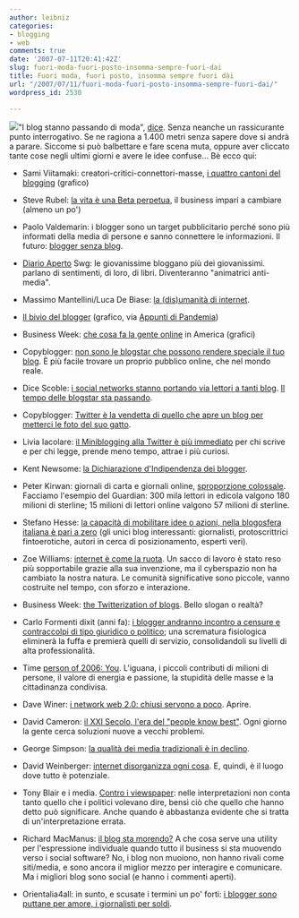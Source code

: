 ```yaml
---
author: leibniz
categories:
- blogging
- web
comments: true
date: '2007-07-11T20:41:42Z'
slug: fuori-moda-fuori-posto-insomma-sempre-fuori-dai
title: Fuori moda, fuori posto, insomma sempre fuori dài
url: "/2007/07/11/fuori-moda-fuori-posto-insomma-sempre-fuori-dai/"
wordpress_id: 2530

---
```

![](https://www.leibniz-blogs.it/gallery/kinders.gif)"I blog stanno passando di moda", [dice](https://www.kinder.st/programma.html). Senza neanche un rassicurante punto interrogativo. Se ne ragiona a 1.400 metri senza sapere dove si andrà a parare. Siccome si può balbettare e fare scena muta, oppure aver cliccato tante cose negli ultimi giorni e avere le idee confuse... Bè ecco qui:



	
  * Sami Viitamaki: creatori-critici-connettori-masse, [i quattro cantoni del blogging](https://www.samiviitamaki.com/2007/05/22/the-flirt-model-of-crowdsourcing-creators-critics-connectors-crowds/) (grafico)

	
  * Steve Rubel: [la vita è una Beta perpetua](https://www.micropersuasion.com/2007/06/life_is_in_perp.html), il business impari a cambiare (almeno un po')

	
  * Paolo Valdemarin: i blogger sono un target pubblicitario perché sono più informati della media di persone e sanno connettere le informazioni. Il futuro: [blogger senza blog](https://paolo.evectors.it/italian/2007/07/10.html#a3311).

	
  * [Diario Aperto](https://www.diarioaperto.it/post/12841568/Qualcosina+dalla+rassegna+stam) Swg: le giovanissime bloggano più dei giovanissimi. parlano di sentimenti, di loro, di libri. Diventeranno "animatrici anti-media".<!--more-->

	
  * Massimo Mantellini/Luca De Biase: [la (dis)umanità di internet](https://paolo.evectors.it/italian/2007/07/10.html#a3311).

	
  * [Il bivio del blogger](https://pandemia.tumblr.com/post/5289261) (grafico, via [Appunti di Pandemia](https://pandemia.tumblr.com/post/5289261))

	
  * Business Week: [che cosa fa la gente online](https://www.businessweek.com/magazine/content/07_24/b4038405.htm) in America (grafici)

	
  * Copyblogger: [non sono le blogstar che possono rendere speciale il tuo blog](https://www.copyblogger.com/blogging-a-list/). È più facile trovare un proprio pubblico online, che nel mondo reale.

	
  * Dice Scoble: [i social networks stanno portando via lettori a tanti blog](https://scobleizer.com/2007/07/02/too-old-for-facebook/). [Il tempo delle blogstar sta passando](https://www.gapingvoid.com/Moveable_Type/archives/004018.html).

	
  * Copyblogger: [Twitter è la vendetta di quello che apre un blog per metterci le foto del suo gatto](https://www.copyblogger.com/blogging-is-dead/).

	
  * Livia Iacolare: [il Miniblogging alla Twitter è più immediato](https://liviacolare.com/2007/07/04/differences-between-blogging-miniblogging-and-text-messaging/) per chi scrive e per chi legge, prende meno tempo, attrae i più curiosi.

	
  * Kent Newsome: [la Dichiarazione d'Indipendenza dei blogger](https://www.newsome.org/2007/07/declaration-of-blogging-independence.shtml).

	
  * Peter Kirwan: giornali di carta e giornali online, [sproporzione colossale](https://www.pressgazette.co.uk/story.asp?sectioncode=1&storycode=38012). Facciamo l'esempio del Guardian: 300 mila lettori in edicola valgono 180 milioni di sterline; 15 milioni di lettori online valgono 57 milioni di sterline.

	
  * Stefano Hesse: [la capacità di mobilitare idee o azioni, nella blogosfera italiana è pari a zero](https://sottorete.typepad.com/blog/2007/06/i-blog-italiani.html) (gli unici blog interessanti: giornalisti, protoscrittrici fintoerotiche, autori in cerca di posizionamento, esperti veri).

	
  * Zoe Williams: [internet è come la ruota](https://www.guardian.co.uk/commentisfree/story/0,,2101717,00.html). Un sacco di lavoro è stato reso più sopportabile grazie alla sua invenzione, ma il cyberspazio non ha cambiato la nostra natura. Le comunità significative sono piccole, vanno costruite nel tempo, con sforzo e interazione.

	
  * Business Week: [the Twitterization of blogs](https://www.businessweek.com/technology/content/jun2007/tc20070604_254236.htm). Bello slogan o realtà?

	
  * Carlo Formenti dixit (anni fa): [i blogger andranno incontro a censure e contraccolpi di tipo giuridico o politico](https://espresso.repubblica.it/dettaglio-archivio/163603); una scrematura fisiologica eliminerà la fuffa e premierà quelli di servizio, consolidandoli su livelli di alta professionalità.

	
  * Time [person of 2006: You](https://www.time.com/time/personoftheyear/). L'iguana, i piccoli contributi di milioni di persone, il valore di energia e passione, la stupidità delle masse e la cittadinanza condivisa.

	
  * Dave Winer: [i network web 2.0: chiusi servono a poco](https://www.scripting.com/stories/2007/06/17/itsTimeToOpenUpNetworkingA.html). Aprire.

	
  * David Cameron: [il XXI Secolo, l'era del "people know best"](https://www.telegraph.co.uk/news/main.jhtml?xml=/news/2007/06/18/ncameron418.xml). Ogni giorno la gente cerca soluzioni nuove a vecchi problemi.

	
  * George Simpson: [la qualità dei media tradizionali è in declino](https://blogs.mediapost.com/omd_commentary/?p=531).

	
  * David Weinberger: [internet disorganizza ogni cosa](https://www.10zenmonkeys.com/2007/06/14/how-the-internet-disorganizes-everything/). E, quindi, è il luogo dove tutto è potenziale.

	
  * Tony Blair e i media. [Contro i viewspaper](https://news.bbc.co.uk/1/hi/uk_politics/6744581.stm): nelle interpretazioni non conta tanto quello che i politici volevano dire, bensì ciò che quello che hanno detto può significare. Anche quando è abbastanza evidente che si tratta di un'interpretazione errata.

	
  * Richard MacManus: [il blog sta morendo?](https://www.readwriteweb.com/archives/is_blogging_dead.php) A che cosa serve una utility per l'espressione individuale quando tutto il business si sta muovendo verso i social software? No, i blog non muoiono, non hanno rivali come siti/media, e sono ancora il miglior mezzo per interagire e comunicare. Ma i migliori blog sono social (e hanno i commenti aperti).

	
  * Orientalia4all: in sunto, e scusate i termini un po' forti: [i blogger sono puttane per amore, i giornalisti per soldi](https://orientalia4all.net/post/post-blog-e-amore-di-una-estate-a-milano).


